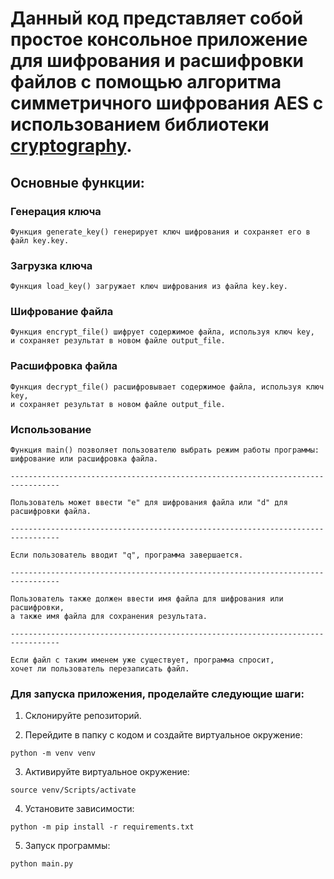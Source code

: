 # Данный код представляет собой простое консольное приложение для шифрования и расшифровки файлов с помощью алгоритма симметричного шифрования AES с использованием библиотеки [cryptography](https://pypi.org/project/cryptography/).

## Основные функции:

### Генерация ключа

~~~
Функция generate_key() генерирует ключ шифрования и сохраняет его в файл key.key.
~~~

### Загрузка ключа

~~~
Функция load_key() загружает ключ шифрования из файла key.key. 
~~~

### Шифрование файла

~~~
Функция encrypt_file() шифрует содержимое файла, используя ключ key, 
и сохраняет результат в новом файле output_file. 
~~~

### Расшифровка файла
~~~
Функция decrypt_file() расшифровывает содержимое файла, используя ключ key, 
и сохраняет результат в новом файле output_file. 
~~~

### Использование
~~~
Функция main() позволяет пользователю выбрать режим работы программы: 
шифрование или расшифровка файла. 

---------------------------------------------------------------------------------

Пользователь может ввести "e" для шифрования файла или "d" для расшифровки файла. 

---------------------------------------------------------------------------------

Если пользователь вводит "q", программа завершается. 

---------------------------------------------------------------------------------

Пользователь также должен ввести имя файла для шифрования или расшифровки, 
а также имя файла для сохранения результата. 

---------------------------------------------------------------------------------

Если файл с таким именем уже существует, программа спросит, 
хочет ли пользователь перезаписать файл.
~~~

### Для запуска приложения, проделайте следующие шаги:

1) Склонируйте репозиторий.

2) Перейдите в папку с кодом и создайте виртуальное окружение:
~~~
python -m venv venv
~~~

3) Активируйте виртуальное окружение:
~~~
source venv/Scripts/activate
~~~

4) Установите зависимости:
~~~
python -m pip install -r requirements.txt
~~~

5) Запуск программы:
~~~
python main.py
~~~
